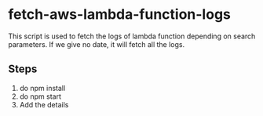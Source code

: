 # fetch-aws-lambda-function-logs
This script is used to fetch the logs of lambda function depending on search parameters.
If we give no date, it will fetch all the logs.

## Steps
1. do npm install
2. do npm start
3. Add the details
